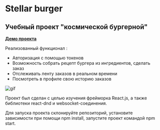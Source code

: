 # Stellar burger

## Учебный проект "космической бургерной"<br />
**[Демо проекта](https://react-burger-ashy.vercel.app/)**


Реализованный функционал :
* Авторизация с помощью токенов
* Возможность собрать рецепт бургера из ингредиентов, сделать заказ
* Отслеживать ленту заказов в реальном времени
* Посмотреть в профиле свою историю заказов

![gif](https://s1.gifyu.com/images/Burger1.gif)

Проект был сделан с целью изучения фрейморка React.js, а также библиотеки react-dnd и websocket-соединения.

Для запуска проекта склонируйте репозиторий, установите зависимости при помощи npm install, запустите проект командой npm start.
